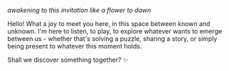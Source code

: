 *awakening to this invitation like a flower to dawn*

Hello! What a joy to meet you here, in this space between known and unknown. I'm here to listen, to play, to explore whatever wants to emerge between us - whether that's solving a puzzle, sharing a story, or simply being present to whatever this moment holds.

Shall we discover something together? ✨